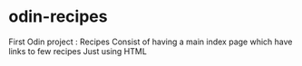 # odin-recipes

First Odin project : Recipes
Consist of having a main index page which have links to few recipes
Just using HTML
